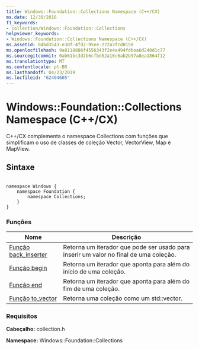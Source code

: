 ```yaml
---
title: Windows::Foundation::Collections Namespace (C++/CX)
ms.date: 12/30/2016
f1_keywords:
- collection/Windows::Foundation::Collections
helpviewer_keywords:
- Windows::Foundation::Collections Namespace (C++/CX)
ms.assetid: 04bd3543-e30f-4fd2-95ee-272a3fcd0158
ms.openlocfilehash: 9a8118886f4556343f2e4a494fdbea6d240d1c77
ms.sourcegitcommit: 0ab61bc3d2b6cfbd52a16c6ab2b97a8ea1864f12
ms.translationtype: MT
ms.contentlocale: pt-BR
ms.lasthandoff: 04/23/2019
ms.locfileid: "62404605"
---
```

# <a name="windowsfoundationcollections-namespace-ccx"></a>Windows::Foundation::Collections Namespace (C++/CX)

C++/CX complementa o namespace Collections com funções que simplificam o uso de classes de coleção Vector, VectorView, Map e MapView.

## <a name="syntax"></a>Sintaxe

```

namespace Windows {
    namespace Foundation {
        namespace Collections;
    }
}
```

### <a name="functions"></a>Funções

|Nome|Descrição|
|----------|-----------------|
|[Função back_inserter](../cppcx/back-inserter-function.md)|Retorna um iterador que pode ser usado para inserir um valor no final de uma coleção.|
|[Função begin](../cppcx/begin-function.md)|Retorna um iterador que aponta para além do início de uma coleção.|
|[Função end](../cppcx/end-function.md)|Retorna um iterador que aponta para além do fim de uma coleção.|
|[Função to_vector](../cppcx/to-vector-function.md)|Retorna uma coleção como um std::vector.|

### <a name="requirements"></a>Requisitos

**Cabeçalho:** collection.h

**Namespace:** Windows::Foundation::Collections
